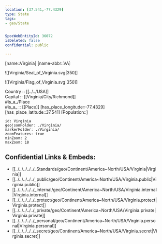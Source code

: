 ```yaml
---
location: [37.541,-77.4329] 
type: State
tags:
- geo/State


SpocWebEntityId: 36072
isDeleted: false
confidential: public

---
```

[name::Virginia] 
[name-abbr::VA] 

![[Virginia/Seal_of_Virginia.svg|350]] 

![[Virginia/Flag_of_Virginia.svg|350]] 


Country :: [[../../USA]]  
Capital :: [[Virginia/City/Richmond]]  
#is_a_/Place  
#is_a_ :: [[Place]] 
[has_place_longitude::-77.4329] 
[has_place_latitude::37.541] 
[Population::] 



```leaflet
id: Virginia
geojsonFolder: ./Virginia/
markerFolder: ./Virginia/
zoomFeatures: true 
minZoom: 2 
maxZoom: 18
```


## Confidential Links & Embeds: 
- [[../../../../../_Standards/geo/Continent/America~North/USA/Virginia|Virginia]] 
- [[../../../../../_public/geo/Continent/America~North/USA/Virginia.public|Virginia.public]] 
- [[../../../../../_internal/geo/Continent/America~North/USA/Virginia.internal|Virginia.internal]] 
- [[../../../../../_protect/geo/Continent/America~North/USA/Virginia.protect|Virginia.protect]] 
- [[../../../../../_private/geo/Continent/America~North/USA/Virginia.private|Virginia.private]] 
- [[../../../../../_personal/geo/Continent/America~North/USA/Virginia.personal|Virginia.personal]] 
- [[../../../../../_secret/geo/Continent/America~North/USA/Virginia.secret|Virginia.secret]] 
